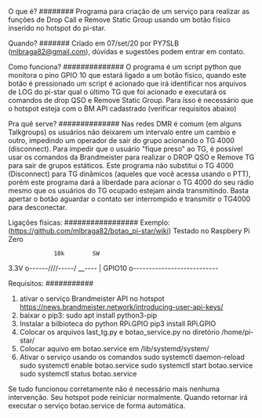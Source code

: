 O que é?
########
  Programa para criação de um serviço para realizar as funções de Drop Call e Remove Static Group usando um botão físico inserido no hotspot do pi-star.

Quando?
#######
  Criado em 07/set/20 por PY7SLB (mlbraga82@gmail.com), dúvidas e sugestões podem entrar em contato.

Como funciona?
##############
  O programa é um script python que monitora o pino GPIO 10 que estará ligado a um botão físico, quando este botão é pressionado um script é acionado que irá identificar nos arquivos de LOG do pi-star qual o último TG que foi acionado e executará os comandos de drop QSO e Remove Static Group. Para isso é necessário que o hotspot esteja com o BM API cadastrado (verificar requisitos abaixo)
  
Pra quê serve?
##############
  Nas redes DMR é comum (em alguns Talkgroups) os usuários não deixarem um intervalo entre um cambio e outro, impedindo um operador de sair do grupo acionando o TG 4000 (disconnect). Para impedir que o usuário "fique preso" ao TG, é possível usar os comandos da Brandmeister para realizar o DROP QSO e Remove TG para sair de grupos estáticos. Este programa não substitui o TG 4000 (Disconnect) para TG dinâmicos (aqueles que você acessa usando o PTT), porém este programa dará a liberdade para acionar o TG 4000 do seu rádio mesmo que os usuários do TG ocupado estejam ainda transmitindo. Basta apertar o botão aguardar o contato ser interrompido e transmitir o TG4000 para desconectar.

Ligações físicas:
#################
Exemplo: (https://github.com/mlbraga82/botao_pi-star/wiki)
Testado no Raspbery Pi Zero

                 10k        SW
3.3V   o------/\/\/\/\-----/ __----
                                   |
GPIO10 o---------------------------

Requisitos:
###########
1) ativar o serviço Brandmeister API no hotspot
  https://news.brandmeister.network/introducing-user-api-keys/
2) baixar o pip3: 
  sudo apt install python3-pip
3) Instalar a bilbioteca do python RPi.GPIO
  pip3 install RPi.GPIO
4) Colocar os arquivos last_tg.py e botao_service.py no diretório /home/pi-star/
5) Colocar aquivo em botao.service em /lib/systemd/system/
6) Ativar o serviço usando os comandos
  sudo systemctl daemon-reload
  sudo systemctl enable botao.service
  sudo systemctl start botao.service
  sudo systemctl status botao.service

Se tudo funcionou corretamente não é necessário mais nenhuma intervenção. Seu hotspot pode reiniciar normalmente. Quando retornar irá executar o serviço botao.service de forma automática.

